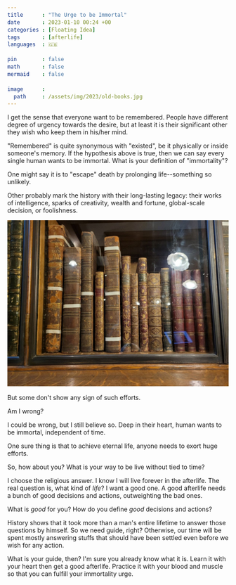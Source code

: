 ```yaml
---
title      : "The Urge to be Immortal"
date       : 2023-01-10 00:24 +00
categories : [Floating Idea]
tags       : [afterlife]
languages  : 🇬🇧

pin        : false
math       : false
mermaid    : false

image      :
  path     : /assets/img/2023/old-books.jpg
---
```


I get the sense that everyone want to be remembered. People have different degree of urgency towards the desire, but at least it is their significant other they wish who keep them in his/her mind.

"Remembered" is quite synonymous with "existed", be it physically or inside someone's memory. If the hypothesis above is true, then we can say every single human wants to be immortal. What is your definition of "immortality"?

One might say it is to "escape" death by prolonging life--something so unlikely.

Other probably mark the history with their long-lasting legacy: their works of intelligence, sparks of creativity, wealth and fortune, global-scale decision, or foolishness.

![](/assets/img/2023/old-books.jpg)

But some don't show any sign of such efforts.

Am I wrong?

I could be wrong, but I still believe so. Deep in their heart, human wants to be immortal, independent of time.

One sure thing is that to achieve eternal life, anyone needs to exort huge efforts.

So, how about you? What is your way to be live without tied to time?

I choose the religious answer. I know I will live forever in the afterlife. The real question is, what kind of *life*? I want a good one. A good afterlife needs a bunch of good decisions and actions, outweighting the bad ones.

What is *good* for you? How do you define *good* decisions and actions?

History shows that it took more than a man's entire lifetime to answer those questions by himself. So we need guide, right? Otherwise, our time will be spent mostly answering stuffs that should have been settled even before we wish for any action.

What is your guide, then? I'm sure you already know what it is. Learn it with your heart then get a good afterlife. Practice it with your blood and muscle so that you can fulfill your immortality urge.